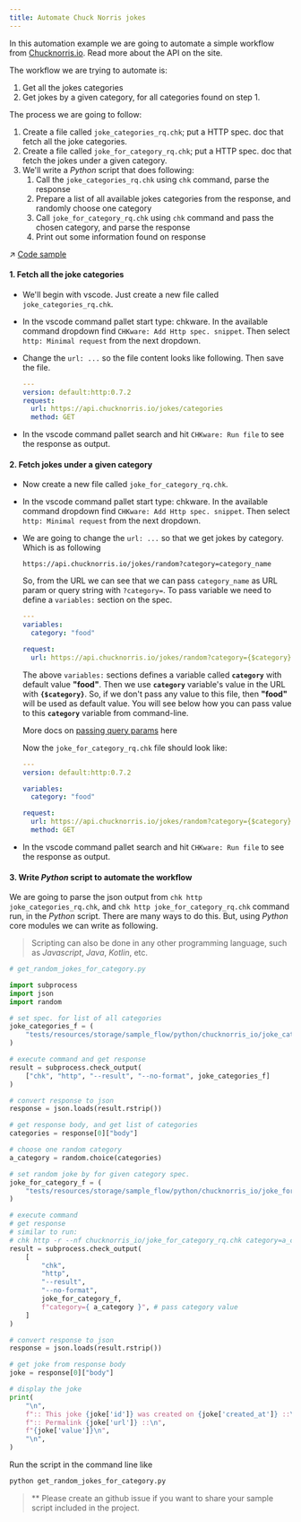 ```yaml
---
title: Automate Chuck Norris jokes
---
```


In this automation example we are going to automate a simple workflow from [Chucknorris.io](https://api.chucknorris.io). Read more about the API on the site.

The workflow we are trying to automate is:

1. Get all the jokes categories
2. Get jokes by a given category, for all categories found on step 1.

The process we are going to follow:

1. Create a file called `joke_categories_rq.chk`; put a HTTP spec. doc that fetch all the joke categories.
2. Create a file called `joke_for_category_rq.chk`; put a HTTP spec. doc that fetch the jokes under a given category.
3. We'll write a _Python_ script that does following:
   1. Call the `joke_categories_rq.chk` using `chk` command, parse the response
   2. Prepare a list of all available jokes categories from the response, and randomly choose one category
   3. Call `joke_for_category_rq.chk` using `chk` command and pass the chosen category, and parse the response
   4. Print out some information found on response

:arrow_upper_right: [Code sample](https://github.com/chkware/cli/tree/main/tests/resources/storage/sample_flow/python/chucknorris_io)

#### 1. Fetch all the joke categories

- We'll begin with vscode. Just create a new file called `joke_categories_rq.chk`.
- In the vscode command pallet start type: chkware. In the available command dropdown find `CHKware: Add Http spec. snippet`. Then select `http: Minimal request` from the next dropdown.
- Change the `url: ...` so the file content looks like following. Then save the file.

  ```yml
  ---
  version: default:http:0.7.2
  request:
    url: https://api.chucknorris.io/jokes/categories
    method: GET
  ```

- In the vscode command pallet search and hit `CHKware: Run file` to see the response as output.

#### 2. Fetch jokes under a given category

- Now create a new file called `joke_for_category_rq.chk`.
- In the vscode command pallet start type: chkware. In the available command dropdown find `CHKware: Add Http spec. snippet`. Then select `http: Minimal request` from the next dropdown.

- We are going to change the `url: ...` so that we get jokes by category. Which is as following

  ```http
  https://api.chucknorris.io/jokes/random?category=category_name
  ```

  So, from the URL we can see that we can pass `category_name` as URL param or query string with `?category=`. To pass variable we need to define a `variables:` section on the spec.

  ```yml
  ---
  variables:
    category: "food"

  request:
    url: https://api.chucknorris.io/jokes/random?category={$category}
  ```

  The above `variables:` sections defines a variable called **`category`** with default value **"food"**. Then we use **`category`** variable's value in the URL with **`{$category}`**. So, if we don't pass any value to this file, then **"food"** will be used as default value. You will see below how you can pass value to this **`category`** variable from command-line.

  More docs on [passing query params](/examples/http-examples#request-with-query-string) here

  Now the `joke_for_category_rq.chk` file should look like:

  ```yml
  ---
  version: default:http:0.7.2

  variables:
    category: "food"

  request:
    url: https://api.chucknorris.io/jokes/random?category={$category}
    method: GET
  ```

- In the vscode command pallet search and hit `CHKware: Run file` to see the response as output.

#### 3. Write _Python_ script to automate the workflow

We are going to parse the json output from `chk http joke_categories_rq.chk`, and `chk http joke_for_category_rq.chk` command run, in the _Python_ script. There are many ways to do this. But, using _Python_ core modules we can write as following.

> Scripting can also be done in any other programming language, such as _Javascript_, _Java_, _Kotlin_, etc.

```python
# get_random_jokes_for_category.py

import subprocess
import json
import random

# set spec. for list of all categories
joke_categories_f = (
    "tests/resources/storage/sample_flow/python/chucknorris_io/joke_categories_rq.chk"
)

# execute command and get response
result = subprocess.check_output(
    ["chk", "http", "--result", "--no-format", joke_categories_f]
)

# convert response to json
response = json.loads(result.rstrip())

# get response body, and get list of categories
categories = response[0]["body"]

# choose one random category
a_category = random.choice(categories)

# set random joke by for given category spec.
joke_for_category_f = (
    "tests/resources/storage/sample_flow/python/chucknorris_io/joke_for_category_rq.chk"
)

# execute command
# get response
# similar to run:
# chk http -r --nf chucknorris_io/joke_for_category_rq.chk category=a_category
result = subprocess.check_output(
    [
        "chk",
        "http",
        "--result",
        "--no-format",
        joke_for_category_f,
        f"category={ a_category }", # pass category value
    ]
)

# convert response to json
response = json.loads(result.rstrip())

# get joke from response body
joke = response[0]["body"]

# display the joke
print(
    "\n",
    f":: This joke {joke['id']} was created on {joke['created_at']} ::\n",
    f":: Permalink {joke['url']} ::\n",
    f"{joke['value']}\n",
    "\n",
)
```

Run the script in the command line like

```sh
python get_random_jokes_for_category.py
```

> \*\* Please create an github issue if you want to share your sample script included in the project.
